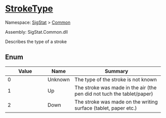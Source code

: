 # [StrokeType](./StrokeType.md)
Namespace: [SigStat]() > [Common](./README.md)

Assembly: SigStat.Common.dll


Describes the type of a stroke

##	Enum

| Value | Name | Summary | 
| --- | --- | --- | 
| <img width=200/> 0| Unknown| The type of the stroke is not known| <br>
| <img width=200/> 1| Up| The stroke was made in the air (the pen did not tuch the tablet/paper)| <br>
| <img width=200/> 2| Down| The stroke was made on the writing surface (tablet, paper etc.)| <br>


